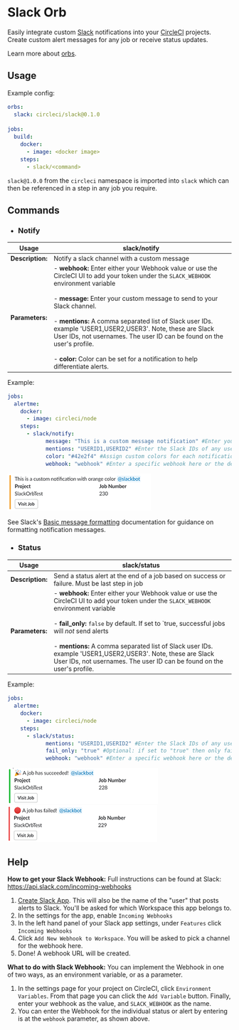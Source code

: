 # Slack Orb


Easily integrate custom [Slack](https://slack.com/ "Slack") notifications into your [CircleCI](https://circleci.com/ "CircleCI") projects. Create custom alert messages for any job or receive status updates.

Learn more about [orbs](https://github.com/CircleCI-Public/config-preview-sdk/blob/master/docs/using-orbs.md "orb").


## Usage

Example config:
```yaml
orbs:
  slack: circleci/slack@0.1.0

jobs:
  build:
    docker:
      - image: <docker image>
    steps:
      - slack/<command>

```
`slack@1.0.0` from the `circleci` namespace is imported into `slack` which can then be referenced in a step in any job you require.

## Commands
- ### Notify

|  Usage | slack/notify   |
| ------------ | ------------ |
| **Description:**  | Notify a slack channel with a custom message  |
|  **Parameters:** | - **webhook:**  Enter either your Webhook value or use the CircleCI UI to add your token under the `SLACK_WEBHOOK` environment variable <br><br> - **message:** Enter your custom message to send to your Slack channel.  <br> <br> - **mentions:** A comma separated list of Slack user IDs. example 'USER1,USER2,USER3'. Note, these are Slack User IDs, not usernames. The user ID can be found on the user's profile. <br> <br> - **color:** Color can be set for a notification to help differentiate alerts.|

Example:

```yaml
jobs:
  alertme:
    docker:
      - image: circleci/node
    steps:
      - slack/notify:
            message: "This is a custom message notification" #Enter your own message
            mentions: "USERID1,USERID2" #Enter the Slack IDs of any users who should be alerted to this message.
            color: "#42e2f4" #Assign custom colors for each notification
            webhook: "webhook" #Enter a specific webhook here or the default will use $SLACK_WEBHOOK
```
![Custom Message Example](/img/notifyMessage.PNG)

See Slack's [Basic message formatting](https://api.slack.com/docs/message-formatting) documentation for guidance on formatting notification messages.

- ### Status

|  Usage | slack/status   |
| ------------ | ------------ |
| **Description:**  | Send a status alert at the end of a job based on success or failure. Must be last step in job  |
|  **Parameters:** | -  **webhook:** Enter either your Webhook value or use the CircleCI UI to add your token under the `SLACK_WEBHOOK` environment variable <br> <br> -  **fail_only:** `false` by default. If set to `true, successful jobs will _not_ send alerts <br> <br> - **mentions:** A comma separated list of Slack user IDs. example 'USER1,USER2,USER3'. Note, these are Slack User IDs, not usernames. The user ID can be found on the user's profile. |

Example:

```yaml
jobs:
  alertme:
    docker:
      - image: circleci/node
    steps:
      - slack/status:
            mentions: "USERID1,USERID2" #Enter the Slack IDs of any users who should be alerted to this message.
            fail_only: "true" #Optional: if set to "true" then only failure messages will occur.
            webhook: "webhook" #Enter a specific webhook here or the default will use $SLACK_WEBHOOK
```

![Status Success Example](/img/statusSuccess.PNG)
![Status Fail Example](/img/statusFail.PNG)


## Help

**How to get your Slack Webhook:**  Full instructions can be found at Slack: https://api.slack.com/incoming-webhooks
1. [Create Slack App](https://api.slack.com/docs/slack-button#register_your_slack_app). This will also be the name of the "user" that posts alerts to Slack. You'll be asked for which Workspace this app belongs to.
2. In the settings for the app, enable `Incoming Webhooks`
3. In the left hand panel of your Slack app settings, under `Features` click `Incoming Webhooks`
4. Click `Add New Webhook to Workspace`. You will be asked to pick a channel for the webhook here.
5. Done! A webhook URL will be created.

**What to do with Slack Webhook:** You can implement the Webhook in one of two ways, as an environment variable, or as a parameter.
1. In the settings page for your project on CircleCI, click `Environment Variables`. From that page you can click the `Add Variable` button. Finally, enter your webhook as the value, and `SLACK_WEBHOOK` as the name.
2. You can enter the Webhook for the individual status or alert by entering is at the `webhook` parameter, as shown above.

